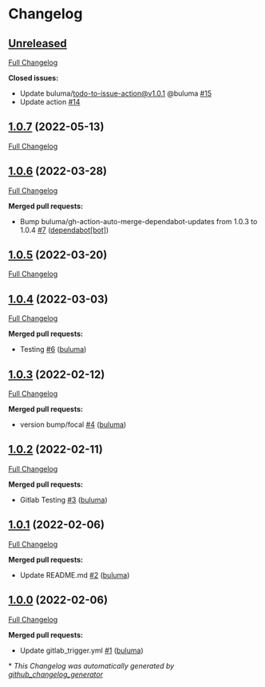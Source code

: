 # Changelog

## [Unreleased](https://github.com/buluma/ansible-role-vagrant/tree/HEAD)

[Full Changelog](https://github.com/buluma/ansible-role-vagrant/compare/1.0.7...HEAD)

**Closed issues:**

- Update buluma/todo-to-issue-action@v1.0.1 @buluma [\#15](https://github.com/buluma/ansible-role-vagrant/issues/15)
- Update action [\#14](https://github.com/buluma/ansible-role-vagrant/issues/14)

## [1.0.7](https://github.com/buluma/ansible-role-vagrant/tree/1.0.7) (2022-05-13)

[Full Changelog](https://github.com/buluma/ansible-role-vagrant/compare/1.0.6...1.0.7)

## [1.0.6](https://github.com/buluma/ansible-role-vagrant/tree/1.0.6) (2022-03-28)

[Full Changelog](https://github.com/buluma/ansible-role-vagrant/compare/1.0.5...1.0.6)

**Merged pull requests:**

- Bump buluma/gh-action-auto-merge-dependabot-updates from 1.0.3 to 1.0.4 [\#7](https://github.com/buluma/ansible-role-vagrant/pull/7) ([dependabot[bot]](https://github.com/apps/dependabot))

## [1.0.5](https://github.com/buluma/ansible-role-vagrant/tree/1.0.5) (2022-03-20)

[Full Changelog](https://github.com/buluma/ansible-role-vagrant/compare/1.0.4...1.0.5)

## [1.0.4](https://github.com/buluma/ansible-role-vagrant/tree/1.0.4) (2022-03-03)

[Full Changelog](https://github.com/buluma/ansible-role-vagrant/compare/1.0.3...1.0.4)

**Merged pull requests:**

- Testing [\#6](https://github.com/buluma/ansible-role-vagrant/pull/6) ([buluma](https://github.com/buluma))

## [1.0.3](https://github.com/buluma/ansible-role-vagrant/tree/1.0.3) (2022-02-12)

[Full Changelog](https://github.com/buluma/ansible-role-vagrant/compare/1.0.2...1.0.3)

**Merged pull requests:**

- version bump/focal [\#4](https://github.com/buluma/ansible-role-vagrant/pull/4) ([buluma](https://github.com/buluma))

## [1.0.2](https://github.com/buluma/ansible-role-vagrant/tree/1.0.2) (2022-02-11)

[Full Changelog](https://github.com/buluma/ansible-role-vagrant/compare/1.0.1...1.0.2)

**Merged pull requests:**

- Gitlab Testing [\#3](https://github.com/buluma/ansible-role-vagrant/pull/3) ([buluma](https://github.com/buluma))

## [1.0.1](https://github.com/buluma/ansible-role-vagrant/tree/1.0.1) (2022-02-06)

[Full Changelog](https://github.com/buluma/ansible-role-vagrant/compare/1.0.0...1.0.1)

**Merged pull requests:**

- Update README.md [\#2](https://github.com/buluma/ansible-role-vagrant/pull/2) ([buluma](https://github.com/buluma))

## [1.0.0](https://github.com/buluma/ansible-role-vagrant/tree/1.0.0) (2022-02-06)

[Full Changelog](https://github.com/buluma/ansible-role-vagrant/compare/5aa348cc3b4172adcaf0130e7c393f93b4159944...1.0.0)

**Merged pull requests:**

- Update gitlab\_trigger.yml [\#1](https://github.com/buluma/ansible-role-vagrant/pull/1) ([buluma](https://github.com/buluma))



\* *This Changelog was automatically generated by [github_changelog_generator](https://github.com/github-changelog-generator/github-changelog-generator)*

